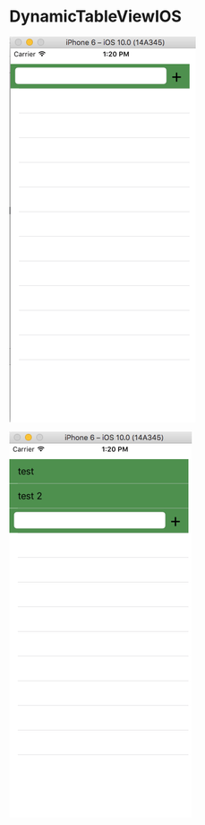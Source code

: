 # DynamicTableViewIOS

![Dynamic List](https://github.com/ChiragSavsani/DynamicTableViewIOS/blob/master/screenshot/Screen%20Shot%202016-12-07%20at%201.20.15%20PM.png)

![Dynamic List](https://github.com/ChiragSavsani/DynamicTableViewIOS/blob/master/screenshot/Screen%20Shot%202016-12-07%20at%201.20.48%20PM.png)

